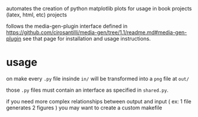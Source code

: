 automates the creation of python matplotlib plots for usage in book projects (latex, html, etc) projects

follows the media-gen-plugin interface defined in https://github.com/cirosantilli/media-gen/tree/1.1/readme.md#media-gen-plugin
see that page for installation and usage instructions.

# usage

on make every `.py` file insinde `in/` will be transformed into a `png` file at `out/`

those `.py` files must contain an interface as specified in `shared.py`.

if you need more complex relationships between output and input
( ex: 1 file generates 2 figures )
you may want to create a custom makefile
